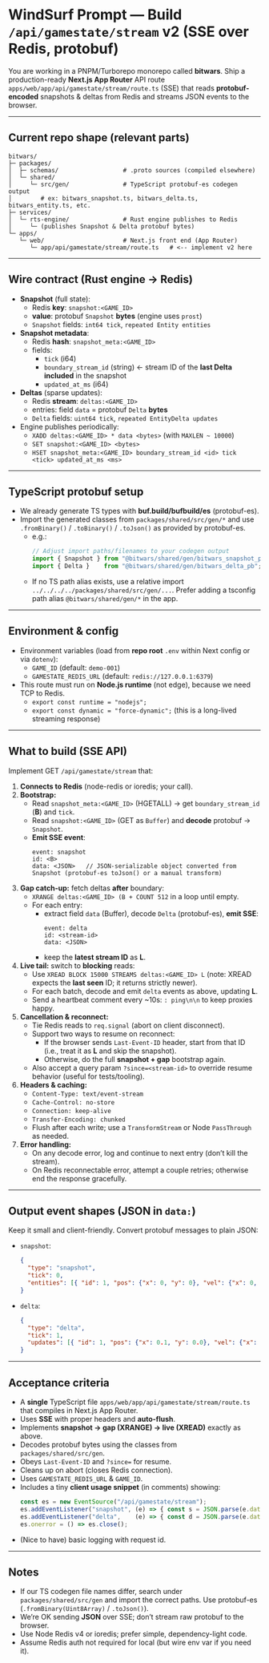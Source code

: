 # WindSurf Prompt — Build `/api/gamestate/stream` v2 (SSE over Redis, protobuf)

You are working in a PNPM/Turborepo monorepo called **bitwars**. Ship a production-ready **Next.js App Router** API route `apps/web/app/api/gamestate/stream/route.ts` (SSE) that reads **protobuf-encoded** snapshots & deltas from Redis and streams JSON events to the browser.

---

## Current repo shape (relevant parts)

```
bitwars/
├─ packages/
│  ├─ schemas/                  # .proto sources (compiled elsewhere)
│  └─ shared/
│     └─ src/gen/               # TypeScript protobuf-es codegen output
│        # ex: bitwars_snapshot.ts, bitwars_delta.ts, bitwars_entity.ts, etc.
├─ services/
│  └─ rts-engine/               # Rust engine publishes to Redis
│     └─ (publishes Snapshot & Delta protobuf bytes)
└─ apps/
   └─ web/                      # Next.js front end (App Router)
      └─ app/api/gamestate/stream/route.ts   # <-- implement v2 here
```

---

## Wire contract (Rust engine → Redis)

- **Snapshot** (full state):
  - Redis **key**: `snapshot:<GAME_ID>`
  - **value**: protobuf `Snapshot` **bytes** (engine uses `prost`)
  - `Snapshot` fields: `int64 tick`, `repeated Entity entities`
- **Snapshot metadata**:
  - Redis **hash**: `snapshot_meta:<GAME_ID>`
  - fields:
    - `tick` (i64)
    - `boundary_stream_id` (string) ← stream ID of the **last Delta included** in the snapshot
    - `updated_at_ms` (i64)
- **Deltas** (sparse updates):
  - Redis **stream**: `deltas:<GAME_ID>`
  - entries: field `data` = protobuf `Delta` **bytes**
  - `Delta` fields: `uint64 tick`, `repeated EntityDelta updates`
- Engine publishes periodically:
  - `XADD deltas:<GAME_ID> * data <bytes>` (with `MAXLEN ~ 10000`)
  - `SET snapshot:<GAME_ID> <bytes>`
  - `HSET snapshot_meta:<GAME_ID> boundary_stream_id <id> tick <tick> updated_at_ms <ms>`

---

## TypeScript protobuf setup

- We already generate TS types with **buf.build/bufbuild/es** (protobuf-es).
- Import the generated classes from `packages/shared/src/gen/*` and use `.fromBinary()` / `.toBinary()` / `.toJson()` as provided by protobuf-es.
  - e.g.:
    ```ts
    // Adjust import paths/filenames to your codegen output
    import { Snapshot } from "@bitwars/shared/gen/bitwars_snapshot_pb";
    import { Delta }    from "@bitwars/shared/gen/bitwars_delta_pb";
    ```
  - If no TS path alias exists, use a relative import `../../../../packages/shared/src/gen/...`. Prefer adding a tsconfig path alias `@bitwars/shared/gen/*` in the app.

---

## Environment & config

- Environment variables (load from **repo root** `.env` within Next config or via `dotenv`):
  - `GAME_ID` (default: `demo-001`)
  - `GAMESTATE_REDIS_URL` (default: `redis://127.0.0.1:6379`)
- This route must run on **Node.js runtime** (not edge), because we need TCP to Redis.
  - `export const runtime = "nodejs";`
  - `export const dynamic = "force-dynamic";` (this is a long-lived streaming response)

---

## What to build (SSE API)

Implement GET `/api/gamestate/stream` that:

1) **Connects to Redis** (node-redis or ioredis; your call).
2) **Bootstrap:**
   - Read `snapshot_meta:<GAME_ID>` (HGETALL) → get `boundary_stream_id` (**B**) and `tick`.
   - Read `snapshot:<GAME_ID>` (GET as `Buffer`) and **decode** protobuf → `Snapshot`.
   - **Emit SSE event**:
     ```
     event: snapshot
     id: <B>
     data: <JSON>   // JSON-serializable object converted from Snapshot (protobuf-es toJson() or a manual transform)
     ```
3) **Gap catch-up:** fetch deltas **after** boundary:
   - `XRANGE deltas:<GAME_ID> (B + COUNT 512` in a loop until empty.
   - For each entry:
     - extract field `data` (Buffer), decode `Delta` (protobuf-es), **emit SSE**:
       ```
       event: delta
       id: <stream-id>
       data: <JSON>
       ```
     - keep the **latest stream ID** as **L**.
4) **Live tail:** switch to **blocking** reads:
   - Use `XREAD BLOCK 15000 STREAMS deltas:<GAME_ID> L` (note: XREAD expects the **last seen** ID; it returns strictly newer).
   - For each batch, decode and emit `delta` events as above, updating **L**.
   - Send a heartbeat comment every ~10s: `: ping\n\n` to keep proxies happy.
5) **Cancellation & reconnect:**
   - Tie Redis reads to `req.signal` (abort on client disconnect).
   - Support two ways to resume on reconnect:
     - If the browser sends `Last-Event-ID` header, start from that ID (i.e., treat it as **L** and skip the snapshot).
     - Otherwise, do the full **snapshot + gap** bootstrap again.
   - Also accept a query param `?since=<stream-id>` to override resume behavior (useful for tests/tooling).
6) **Headers & caching:**
   - `Content-Type: text/event-stream`
   - `Cache-Control: no-store`
   - `Connection: keep-alive`
   - `Transfer-Encoding: chunked`
   - Flush after each write; use a `TransformStream` or Node `PassThrough` as needed.
7) **Error handling:**
   - On any decode error, log and continue to next entry (don’t kill the stream).
   - On Redis reconnectable error, attempt a couple retries; otherwise end the response gracefully.

---

## Output event shapes (JSON in `data:`)

Keep it small and client-friendly. Convert protobuf messages to plain JSON:

- `snapshot`:
  ```json
  {
    "type": "snapshot",
    "tick": 0,
    "entities": [{ "id": 1, "pos": {"x": 0, "y": 0}, "vel": {"x": 0, "y": 0} }]
  }
  ```
- `delta`:
  ```json
  {
    "type": "delta",
    "tick": 1,
    "updates": [{ "id": 1, "pos": {"x": 0.1, "y": 0.0}, "vel": {"x": 0.6, "y": 0.0} }]
  }
  ```

---

## Acceptance criteria

- A **single** TypeScript file `apps/web/app/api/gamestate/stream/route.ts` that compiles in Next.js App Router.
- Uses **SSE** with proper headers and **auto-flush**.
- Implements **snapshot → gap (XRANGE) → live (XREAD)** exactly as above.
- Decodes protobuf bytes using the classes from `packages/shared/src/gen`.
- Obeys `Last-Event-ID` and `?since=` for resume.
- Cleans up on abort (closes Redis connection).
- Uses `GAMESTATE_REDIS_URL` & `GAME_ID`.
- Includes a tiny **client usage snippet** (in comments) showing:
  ```ts
  const es = new EventSource("/api/gamestate/stream");
  es.addEventListener("snapshot", (e) => { const s = JSON.parse(e.data); /* render */ });
  es.addEventListener("delta",    (e) => { const d = JSON.parse(e.data); /* apply */  });
  es.onerror = () => es.close();
  ```
- (Nice to have) basic logging with request id.

---

## Notes

- If our TS codegen file names differ, search under `packages/shared/src/gen` and import the correct paths. Use protobuf-es (`.fromBinary(Uint8Array)` / `.toJson()`).
- We’re OK sending **JSON** over SSE; don’t stream raw protobuf to the browser.
- Use Node Redis v4 or ioredis; prefer simple, dependency-light code.
- Assume Redis auth not required for local (but wire env var if you need it).
